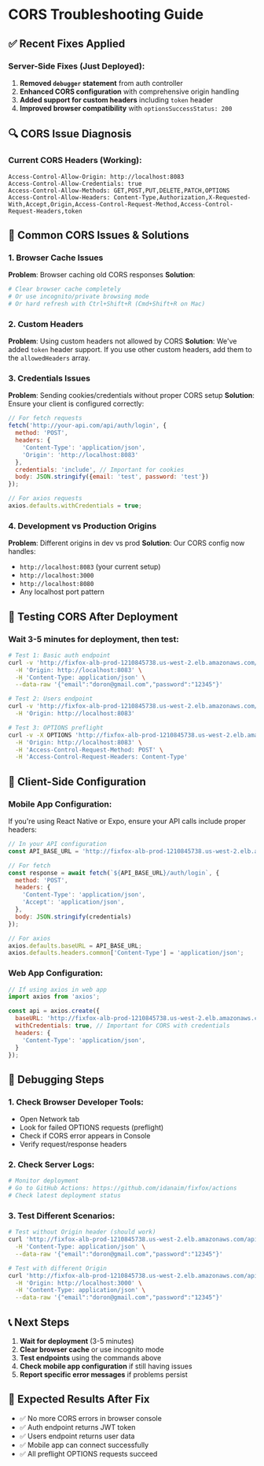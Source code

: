 # CORS Troubleshooting Guide

## ✅ **Recent Fixes Applied**

### **Server-Side Fixes (Just Deployed):**
1. **Removed `debugger` statement** from auth controller
2. **Enhanced CORS configuration** with comprehensive origin handling
3. **Added support for custom headers** including `token` header
4. **Improved browser compatibility** with `optionsSuccessStatus: 200`

## 🔍 **CORS Issue Diagnosis**

### **Current CORS Headers (Working):**
```
Access-Control-Allow-Origin: http://localhost:8083
Access-Control-Allow-Credentials: true
Access-Control-Allow-Methods: GET,POST,PUT,DELETE,PATCH,OPTIONS
Access-Control-Allow-Headers: Content-Type,Authorization,X-Requested-With,Accept,Origin,Access-Control-Request-Method,Access-Control-Request-Headers,token
```

## 🚨 **Common CORS Issues & Solutions**

### **1. Browser Cache Issues**
**Problem**: Browser caching old CORS responses
**Solution**:
```bash
# Clear browser cache completely
# Or use incognito/private browsing mode
# Or hard refresh with Ctrl+Shift+R (Cmd+Shift+R on Mac)
```

### **2. Custom Headers**
**Problem**: Using custom headers not allowed by CORS
**Solution**: We've added `token` header support. If you use other custom headers, add them to the `allowedHeaders` array.

### **3. Credentials Issues**
**Problem**: Sending cookies/credentials without proper CORS setup
**Solution**: Ensure your client is configured correctly:

```javascript
// For fetch requests
fetch('http://your-api.com/api/auth/login', {
  method: 'POST',
  headers: {
    'Content-Type': 'application/json',
    'Origin': 'http://localhost:8083'
  },
  credentials: 'include', // Important for cookies
  body: JSON.stringify({email: 'test', password: 'test'})
});

// For axios requests
axios.defaults.withCredentials = true;
```

### **4. Development vs Production Origins**
**Problem**: Different origins in dev vs prod
**Solution**: Our CORS config now handles:
- `http://localhost:8083` (your current setup)
- `http://localhost:3000` 
- `http://localhost:8080`
- Any localhost port pattern

## 🧪 **Testing CORS After Deployment**

### **Wait 3-5 minutes for deployment, then test:**

```bash
# Test 1: Basic auth endpoint
curl -v 'http://fixfox-alb-prod-1210845738.us-west-2.elb.amazonaws.com/api/auth/login' \
  -H 'Origin: http://localhost:8083' \
  -H 'Content-Type: application/json' \
  --data-raw '{"email":"doron@gmail.com","password":"12345"}'

# Test 2: Users endpoint
curl -v 'http://fixfox-alb-prod-1210845738.us-west-2.elb.amazonaws.com/api/user/all/74249b89-98d9-4827-978f-e01db115e487' \
  -H 'Origin: http://localhost:8083'

# Test 3: OPTIONS preflight
curl -v -X OPTIONS 'http://fixfox-alb-prod-1210845738.us-west-2.elb.amazonaws.com/api/auth/login' \
  -H 'Origin: http://localhost:8083' \
  -H 'Access-Control-Request-Method: POST' \
  -H 'Access-Control-Request-Headers: Content-Type'
```

## 🔧 **Client-Side Configuration**

### **Mobile App Configuration:**
If you're using React Native or Expo, ensure your API calls include proper headers:

```javascript
// In your API configuration
const API_BASE_URL = 'http://fixfox-alb-prod-1210845738.us-west-2.elb.amazonaws.com/api';

// For fetch
const response = await fetch(`${API_BASE_URL}/auth/login`, {
  method: 'POST',
  headers: {
    'Content-Type': 'application/json',
    'Accept': 'application/json',
  },
  body: JSON.stringify(credentials)
});

// For axios
axios.defaults.baseURL = API_BASE_URL;
axios.defaults.headers.common['Content-Type'] = 'application/json';
```

### **Web App Configuration:**
```javascript
// If using axios in web app
import axios from 'axios';

const api = axios.create({
  baseURL: 'http://fixfox-alb-prod-1210845738.us-west-2.elb.amazonaws.com/api',
  withCredentials: true, // Important for CORS with credentials
  headers: {
    'Content-Type': 'application/json',
  }
});
```

## 🐛 **Debugging Steps**

### **1. Check Browser Developer Tools:**
- Open Network tab
- Look for failed OPTIONS requests (preflight)
- Check if CORS error appears in Console
- Verify request/response headers

### **2. Check Server Logs:**
```bash
# Monitor deployment
# Go to GitHub Actions: https://github.com/idanaim/fixfox/actions
# Check latest deployment status
```

### **3. Test Different Scenarios:**
```bash
# Test without Origin header (should work)
curl 'http://fixfox-alb-prod-1210845738.us-west-2.elb.amazonaws.com/api/auth/login' \
  -H 'Content-Type: application/json' \
  --data-raw '{"email":"doron@gmail.com","password":"12345"}'

# Test with different Origin
curl 'http://fixfox-alb-prod-1210845738.us-west-2.elb.amazonaws.com/api/auth/login' \
  -H 'Origin: http://localhost:3000' \
  -H 'Content-Type: application/json' \
  --data-raw '{"email":"doron@gmail.com","password":"12345"}'
```

## 📞 **Next Steps**

1. **Wait for deployment** (3-5 minutes)
2. **Clear browser cache** or use incognito mode
3. **Test endpoints** using the commands above
4. **Check mobile app configuration** if still having issues
5. **Report specific error messages** if problems persist

## 🎯 **Expected Results After Fix**

- ✅ No more CORS errors in browser console
- ✅ Auth endpoint returns JWT token
- ✅ Users endpoint returns user data
- ✅ Mobile app can connect successfully
- ✅ All preflight OPTIONS requests succeed 